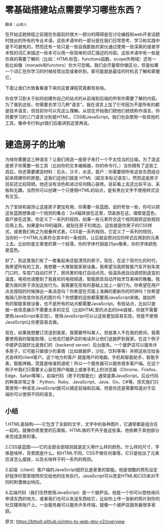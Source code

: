 # 零基础搭建站点需要学习哪些东西？
`翻译：山地人`

在开始这趟旅程之前摆在你面前的很大一部分的障碍是在讨论编程和web开发话题时抛出的所有的专业术语。这些术语中的一部分是在我们日常思考、学习和实践中是不可避免的，然而还有一些只是一些自我膨胀的家伙通过使用一些深奥的或者学术性的词汇来描述一些本可以用一些简单的词汇描述的内容。这些术语中有一些是你真的需要了解的（比如：HTML标签，functions函数，scope作用域）还有一些比如像（monads和functors）你大可忽略。我们会尽量帮你做区分。但是如果一个词汇在你学习的时候经常出现或者听到，那可能就是最佳的时机去了解和掌握它。

下面让我们大致看看接下来的这套课程究竟都有些啥。

你会学习到关于如何创建你自己的站点的从前端到后端的所有你需要了解的内容。为了做到这些，你需要去学习几种"语言"。我在语言上加了引号因为不是所有的都是技术语言，但目前你可以先这么理解。从现在开始我们把他们统统称作语言。你将要学习的三门语言分别是HTML，CSS和JavaScript。我们也会使用一些其他的工具，像命令行和git我们后面讲到这里再说。

# 建造房子的比喻
为啥你需要这三种语言？让我们用造一座房子来打一个不太恰当的比喻。为了造这座房子你需要一些工具（比如你的文本编辑器，你的命令行。）当你拥有了这些工具后，你还需要建造材料：石头，沙子，水泥，窗户：你需要把所有这些东西组合起来搭建你的房屋。这我们这他们就是 HTML（超文本标记语言）。然而这座房子目前还比较简陋。他还没有涂色和进过任何精心装修。目前看上去还比较平淡、呆板和无趣。当然你可以创建一个只使用HTML的站点，是有黑白文字不使用样式没有交互。

为了安排和装饰让这座房子更加有用，你需要一些蓝图。说的夸张一些，你可以把这些蓝图想象成一个规则的集合：2x4磁砖放在这里，顶盖放在这，墙壁是蓝色，窗户放在这里。你定义了一系列的规则，如果一些元素符合这个规则就把这些规则应用上去。如果是9x19的磁砖，就贴在房子的南边。这些就是你房子的CSS样式，或者我们称之为层叠样式表。CSS是一系列规则，它定义了一系列的规则，当你的一个HTML元素符合其中的一条规则，让后就会把对应的样式应用到的元素上去。比如你是文章里的第一个段落，你的字体代销是25px像素，你的字体颜色是蓝色。

好了，到这里我们有了一套看起来还挺漂亮的房子。现在，在这个现代化的时代，我希望所有的工具，我想要一大堆智能家居设备。我希望当我把智能汽车开到车库门口时，车库门自动打开了，房间里的电灯自动点亮，恒温系统自动调控到适宜的温度，电视也调整到了我喜欢的电视频道，智能厨具自动开始烹饪美味的晚餐。我要为我的房子添加这些行为。我需要在现有的基础上加上一层行为。你希望在用户点击按钮的时候弹出一条消息吗？你希望在页面上准确的更新你的时钟吗？你希望每隔几秒改变你张氏的图片吗？你想要的这些都需要用JavaScript来做。就如所有的智能家居设备，也不是所有的站点都需要JavaScript。有些站点，比如只是做一些信息展示不需要太多的交互（比如HTML里的点击的link链接，你就不需要使用JavaScript来实现）。使用JavaScript可以让这些更加容易实现，但是不使用JavaScript让你更容易去做。

现在，如果我想要订货送到我家，我需要呼叫某人，但是某人不在我的房间。我需要使用我的智能助理，让他去打披萨店的电话并让他们送披萨到我家。在这个例子中披萨店就好比是我们的（backend server）后台服务。一个披萨店可以服务许多房子，它可能只做很少的事情（比如做披萨，沙拉，饮料等等）并把这些交给各式各样的client客户。这个地方的客户
就是用户的电脑，手机和智能助手，智能手表，智能烤箱，究竟是啥谁知道呢！所以一个服务器可以服务很多客户端。在这个例子中我们只需要关心装在用户电脑上或者手机上的浏览器（Chrome、Firefox、Edge、Safari等等）。前端代码（房子的智能化）通常是靠JavaScript。后台代码的种类非常之多：Python、Ruby、JavaScript、Java、Go、C#等。惊天我们只需使用一种语言JavaScript就可以搞定前端和后端，但是你还是需要知道对于后端你可以使用不同的语言。

## 小结
1.HTML是结构——它包含了全部的文字，文字中的各种图片，它通常都是组合在一起的。就像你房里里的石膏板，HTML做的不外乎是这些事。他依赖于其他部分来完成造房的事。

2.CSS是蓝图——它的全部全部规则就是定义用什么样的颜色，什么样的尺寸，字体是啥样，背景图是什么。和HTML不同，CSS不做任何事情，它只是给出了元素应该怎么摆放，以及长啥样子的一系列的规则。

3.前端（client）客户端的JavaScript就好比是家里的智能。他是很酷的预先设定好程序的管家按照你交给他的任务执行。JavaScript可以改变HTML和CSS来对不同的刺激做出响应。

4.后端代码（我们任然使用JavaScript）是一个披萨店。他是一个你可以想他询问申请东西的地方。或者我们也可以发送东西给它，比如你上传一张新的照片到你的社交媒体账户上。一台服务器可以服务许多终端，就像一个披萨店服务器很多家庭。


原文:
https://btholt.github.io/intro-to-web-dev-v2/overview

